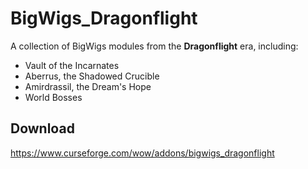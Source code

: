 # BigWigs_Dragonflight
A collection of BigWigs modules from the **Dragonflight** era, including:

* Vault of the Incarnates
* Aberrus, the Shadowed Crucible
* Amirdrassil, the Dream's Hope
* World Bosses

## Download
<https://www.curseforge.com/wow/addons/bigwigs_dragonflight>
